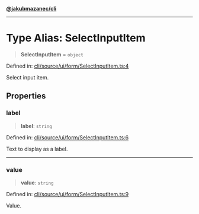 [**@jakubmazanec/cli**](../README.md)

---

# Type Alias: SelectInputItem

> **SelectInputItem** = `object`

Defined in:
[cli/source/ui/form/SelectInputItem.ts:4](https://github.com/jakubmazanec/tools/blob/5907d31a071e860d7db8b8a00f698d18fe23e18a/packages/cli/source/ui/form/SelectInputItem.ts#L4)

Select input item.

## Properties

### label

> **label**: `string`

Defined in:
[cli/source/ui/form/SelectInputItem.ts:6](https://github.com/jakubmazanec/tools/blob/5907d31a071e860d7db8b8a00f698d18fe23e18a/packages/cli/source/ui/form/SelectInputItem.ts#L6)

Text to display as a label.

---

### value

> **value**: `string`

Defined in:
[cli/source/ui/form/SelectInputItem.ts:9](https://github.com/jakubmazanec/tools/blob/5907d31a071e860d7db8b8a00f698d18fe23e18a/packages/cli/source/ui/form/SelectInputItem.ts#L9)

Value.
